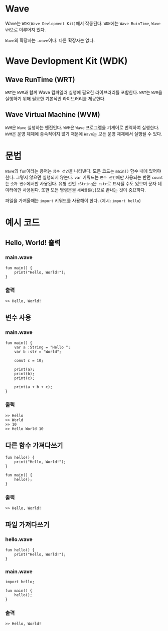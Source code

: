 # Wave
Wave는 `WDK(Wave Devlopment Kit)`에서 작동된다. `WDK`에는 `Wave RuinTime`, `Wave VM`으로 이루어져 있다. 

`Wave`의 확장자는 `.wave`이다. 다른 확장자는 없다.

# Wave Devlopment Kit (WDK)

## Wave RunTime (WRT)
`WRT`는 `WVM`과 함께 Wave 컴파일러 실행에 필요한 라이브러리를 포함한다. `WRT`는 `WVM`을 실행하기 위해 필요한 기본적인 라이브러리를 제공한다.

## Wave Virtual Machine (WVM)
`WVM`은 `Wave` 실행하는 엔진인다. `WVM`은 `Wave` 프로그램을 기계어로 번역하여 실행한다. `WVM`은 운영 체제에 종속적이지 않기 때문에 `Wave`는 모든 운영 체제에서 실행될 수 있다.

# 문법
`Wave`의 `fun`이라는 용어는 `함수 선언`을 나타낸다. 모든 코드는 `main()` 함수 내에 있어야 한다. 그렇지 않으면 실행되지 않는다. `var` 키워드는 `변수 선언`에만 사용되는 반면 `count`는 `숫자 변수`에서만 사용된다. 유형 선언 `:String`은 `:str`로 표시될 수도 있으며 문자 데이터에만 사용된다. 또한 모든 명령문을 `세미콜론`(`;`)으로 끝내는 것이 중요하다.

파일을 가져올때는 `import` 키워드를 사용해야 한다. (예시: `import hello`) 

# 예시 코드 

## Hello, World! 출력
### main.wave
```
fun main() {
    print("Hello, World!");
}
```
### 출력
```
>> Hello, World!
```

## 변수 사용
### main.wave
```
fun main() {
    var a :String = "Hello ";
    var b :str = "World";

    conut c = 10;

    print(a);
    print(b);
    print(c);

    print(a + b + c);
}
```
### 출력
```
>> Hello 
>> World
>> 10
>> Hello World 10
```

## 다른 함수 가져다쓰기
```
fun hello() {
    print("Hello, World!");
}

fun main() {
    hello();
}
```
### 출력
```
>> Hello, World!
```


## 파일 가져다쓰기
### hello.wave
```
fun hello() {
    print("Hello, World!");
}
```
### main.wave
```
import hello;

fun main() {
    hello();
}
```
### 출력
```
>> Hello, World!
```
